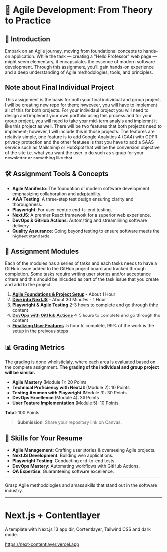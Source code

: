 # 🎯 **Agile Development: From Theory to Practice**

## 📖 **Introduction**

Embark on an Agile journey, moving from foundational concepts to hands-on application. While the task — creating a "Hello Professor" web page — might seem elementary, it encapsulates the essence of modern software development. Through this assignment, you'll gain hands-on experience and a deep understanding of Agile methodologies, tools, and principles.

## Note about Final Individual Project

This assignment is the basis for both your final individual and group project.  I will be creating new repo for them; howeveer, you will have to implement all of this for both projects.  For your individaul project you will need to design and implemnt your own portfolio using this process and for your group projedt, you will need to take your mid-term analyis and implemnt it like this project as well.  There will be two features that both projects need to implement; however, I will include this in those projects.  The features are relativly simple, one feature is to add Google Analytics 4 (GA4) with GDPR privacy protection and the other featuree is that you have to add a SAAS service such as Mailchimp or HubSpot that will be the conversion objective of the site i.e. what you want the user to do such as signup for your newsletter or something like that.

## 🛠 **Assignment Tools & Concepts**

- **Agile Manifesto**: The foundation of modern software development emphasizing collaboration and adaptability.
- **AAA Testing**: A three-step test design ensuring clarity and thoroughness.
- **Playwright**: For user-centric end-to-end testing.
- **NextJS**: A premier React framework for a superior web experience.
- **DevOps & GitHub Actions**: Automating and streamlining software delivery.
- **Quality Assurance**: Going beyond testing to ensure software meets the highest standards.

## 🚀 **Assignment Modules**

Each of the modules has a series of tasks and each tasks needs to have a GitHub issue added to the GitHub project board and tracked through completion.  Some tasks require writing user stories and/or acceptance critera and this should be inlcuded as part of the task issue that you create and add to the project.

1. **[Agile Foundations & Project Setup](assignment-part1-ProjectSetup.md)**  - About 1 Hour
2. **[Dive into NextJS](assignment-part2-nextjs.md)** - About 30 Minutes - 1 Hour
3. **[Playwright & Agile Testing](assignment-part3-playwright.md)** 2-3 hours to complete and go through thhe content
4. **[DevOps with GitHub Actions](assignment-part4-devops.md)** 4-5 hours to complete and go through the content
5. **[Finalizing User Features](assignment-part5-user.md)** .5 hour to complete, 99% of the work is the setup in the preivous steps

## 📊 **Grading Metrics**

The grading is done wholisticlaly, where each area is evaluated based on the complete assignment. **The grading of the individual and group project will be similar.**

- **Agile Mastery** (Module 1): 20 Points
- **Technical Proficiency with NextJS** (Module 2): 10 Points
- **Testing Acumen with Playwright** (Module 3): 30 Points
- **DevOps Excellence** (Module 4): 30 Points
- **User Feature Implementation** (Module 5): 10 Points

**Total**: 100 Points

> **Submission**: Share your repository link on Canvas.

## 💼 **Skills for Your Resume**

- **Agile Management**: Crafting user stories & overseeing Agile projects.
- **NextJS Development**: Building web applications.
- **Playwright Testing**: Conducting end-to-end tests.
- **DevOps Mastery**: Automating workflows with GitHub Actions.
- **QA Expertise**: Guaranteeing software excellence.

---

Grasp Agile methodologies and amass skills that stand out in the software industry.

______________________________________________________________________________________________
# Next.js + Contentlayer

A template with Next.js 13 app dir, Contentlayer, Tailwind CSS and dark mode.

https://next-contentlayer.vercel.app


